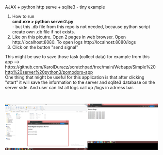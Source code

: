 AJAX + python http serve + sqlite3 - tiny example
<br />
1. How to run<br />
<b>cmd.exe > python server2.py</b><br /> - but this .db file from this repo is not needed, because python script create own .db file if not exists.
2. Like on this picutre. Open 2 pages in web browser. Open http://localhost:8080. To open logs http://localhost:8080/logs<br />
3. Click on the button "send signal" <br />

This might be use to save those task (collect data)  for example from this app --> https://github.com/KarolDuracz/scratchpad/tree/main/Webapp/Simple%20http%20server%20python3/pomodoro-app <br />
One thing that might be useful for this application is that after clicking "start" it will save the information to the server and sqlite3 database on the server side. And user can list all logs call up /logs in adrress bar.

<br />

![dump](https://raw.githubusercontent.com/KarolDuracz/scratchpad/main/Webapp/Simple%20http%20server%20python3/ajax%20http%20python%20server%20and%20sqlite3/40%20-%2011-09-2024%20-%20ajax%20http%20python%20server%20and%20sqlite3.png)
